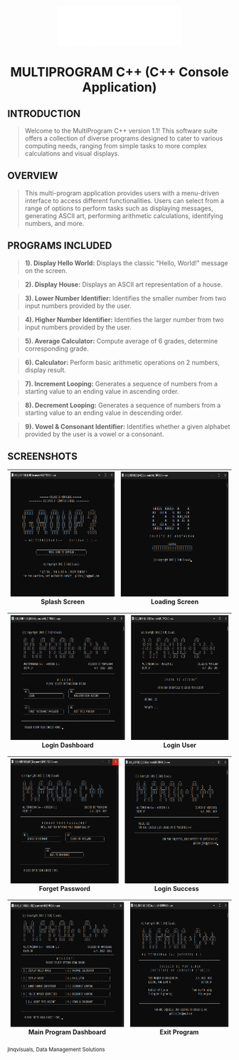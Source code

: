 <p align="center">
    <a href="https://www.facebook.com/Tech.DMS" target="_blank">
        <img src="https://github.com/jlnqvisuals/CCSMS-Assets/blob/main/DATA%20MANAGEMENT%20SOLUTIONS.png?raw=true" width="280" height="90">
    </a>
</p>


<div align="center">
  <h1>MULTIPROGRAM C++ (C++ Console Application)</h1>
  </div>



## INTRODUCTION
>Welcome to the MultiProgram C++ version 1.1! This software suite offers a collection of diverse programs designed to cater to various computing needs, ranging from simple tasks to more complex calculations and visual displays.

## OVERVIEW
>This multi-program application provides users with a menu-driven interface to access different functionalities. Users can select from a range of options to perform tasks such as displaying messages, generating ASCII art, performing arithmetic calculations, identifying numbers, and more.

## PROGRAMS INCLUDED

>**1). Display Hello World:** Displays the classic "Hello, World!" message on the screen.

>**2). Display House:** Displays an ASCII art representation of a house.

>**3). Lower Number Identifier:** Identifies the smaller number from two input numbers provided by the user.
  
>**4). Higher Number Identifier:** Identifies the larger number from two input numbers provided by the user.

>**5). Average Calculator:** Compute average of 6 grades, determine corresponding grade.

>**6). Calculator:** Perform basic arithmetic operations on 2 numbers, display result.

>**7). Increment Looping:** Generates a sequence of numbers from a starting value to an ending value in ascending order.

>**8). Decrement Looping:** Generates a sequence of numbers from a starting value to an ending value in descending order.

>**9). Vowel & Consonant Identifier:** Identifies whether a given alphabet provided by the user is a vowel or a consonant.


## SCREENSHOTS

| <img src="https://github.com/jlnqvisuals/M.PROG-C-v1.1/blob/main/Screenshots/01_SplashScreen.png?raw=true" width="650" height="280"> Splash Screen | <img src="https://github.com/jlnqvisuals/M.PROG-C-v1.1/blob/main/Screenshots/02_LoadingScreen.png?raw=true" width="650" height="280"> Loading Screen |
|:-------------------------:|:--------------:|

| <img src="https://github.com/jlnqvisuals/M.PROG-C-v1.1/blob/main/Screenshots/03_LoginDB.png?raw=true" width="650" height="280"> Login Dashboard | <img src="https://github.com/jlnqvisuals/M.PROG-C-v1.1/blob/main/Screenshots/04_LoginUser.png?raw=true" width="650" height="280"> Login User |
|:-------------------------:|:--------------:|

| <img src="https://github.com/jlnqvisuals/M.PROG-C-v1.1/blob/main/Screenshots/05_ForgetPass.png?raw=true" width="650" height="280"> Forget Password | <img src="https://github.com/jlnqvisuals/M.PROG-C-v1.1/blob/main/Screenshots/06_LoginSuccess.png?raw=true" width="650" height="280"> Login Success |
|:-------------------------:|:--------------:|

| <img src="https://github.com/jlnqvisuals/M.PROG-C-v1.1/blob/main/Screenshots/07_MainDB.png?raw=true" width="650" height="280"> Main Program Dashboard | <img src="https://github.com/jlnqvisuals/M.PROG-C-v1.1/blob/main/Screenshots/09_ExitProg.png?raw=true" width="650" height="280"> Exit Program |
|:-------------------------:|:--------------:|


<sub>jlnqvisuals, Data Management Solutions</sub>




